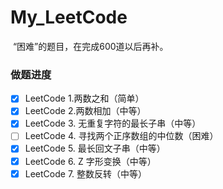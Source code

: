 # My_LeetCode

​		“困难”的题目，在完成600道以后再补。

### 做题进度

- [x] LeetCode 1.两数之和（简单）
- [x] LeetCode 2.两数相加（中等）
- [x] LeetCode 3. 无重复字符的最长子串（中等）
- [ ] LeetCode 4. 寻找两个正序数组的中位数（困难）
- [x] LeetCode 5. 最长回文子串（中等）
- [x] LeetCode 6. Z 字形变换（中等）
- [x] LeetCode 7. 整数反转（中等）
